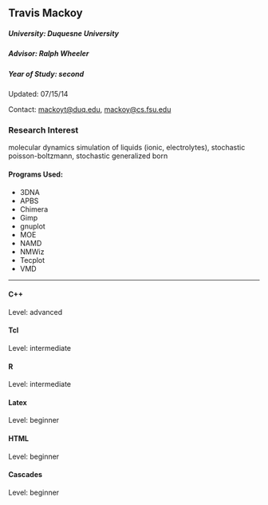 ## Travis Mackoy
##### University: Duquesne University
##### Advisor: Ralph Wheeler
##### Year of Study: second

Updated: 07/15/14

Contact: mackoyt@duq.edu, mackoy@cs.fsu.edu

### Research Interest

molecular dynamics simulation of liquids (ionic, electrolytes), stochastic poisson-boltzmann, stochastic generalized born

#### Programs Used:
 - 3DNA
 - APBS
 - Chimera
 - Gimp
 - gnuplot
 - MOE
 - NAMD
 - NMWiz
 - Tecplot
 - VMD
---

#### C++
Level: advanced

#### Tcl
Level: intermediate

#### R
Level: intermediate

#### Latex
Level: beginner

#### HTML
Level: beginner

#### Cascades
Level: beginner
